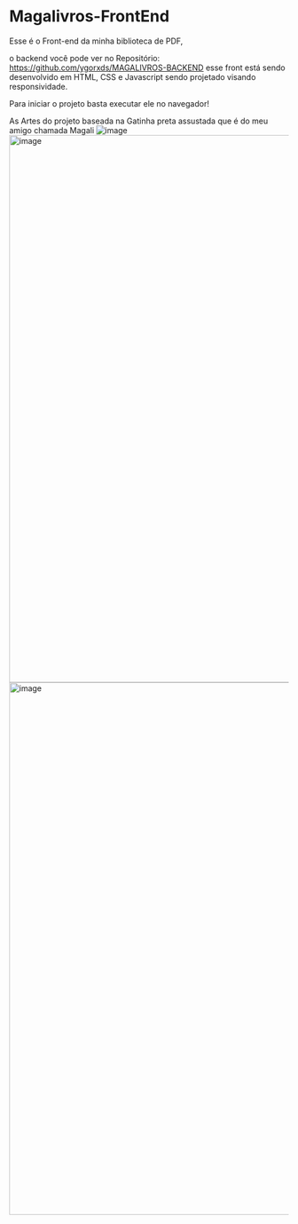 # Magalivros-FrontEnd
Esse é o Front-end da minha biblioteca de PDF,

o backend você pode ver no Repositório: https://github.com/ygorxds/MAGALIVROS-BACKEND 
esse front está sendo desenvolvido em HTML, CSS e Javascript sendo projetado visando responsividade. 

Para iniciar o projeto basta executar ele no navegador!

As Artes do projeto baseada na Gatinha preta assustada que é do meu amigo chamada Magali
![image](https://user-images.githubusercontent.com/80071063/158878233-a4940c27-1348-471d-8c5a-7c351f6f465b.png)
<img width="986" alt="image" src="https://user-images.githubusercontent.com/80071063/158880445-848c1e0b-81a5-4e0e-b62e-2a93db2d196d.png">
<img width="959" alt="image" src="https://user-images.githubusercontent.com/80071063/158880490-f98bad76-98fb-4a49-a0d4-3d74a65e9f99.png">
